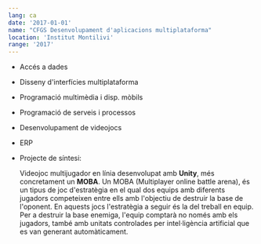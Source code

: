 ```yaml
---
lang: ca
date: '2017-01-01'
name: "CFGS Desenvolupament d'aplicacions multiplataforma"
location: 'Institut Montilivi'
range: '2017'
---
```


- Accés a dades
- Disseny d'interfícies multiplataforma
- Programació multimèdia i disp. mòbils
- Programació de serveis i processos
- Desenvolupament de videojocs
- ERP
- Projecte de síntesi:
  
    Videojoc multijugador en línia desenvolupat amb **Unity**, més concretament un **MOBA**.
    Un MOBA (Multiplayer online battle arena), és un tipus de joc d'estratègia en el qual dos equips amb diferents jugadors competeixen entre ells amb l'objectiu de destruir la base de l'oponent. En aquests jocs l'estratègia a seguir és la del treball en equip. Per a destruir la base enemiga, l'equip comptarà no només amb els jugadors, també amb unitats controlades per intel·ligència artificial que es van generant automàticament.